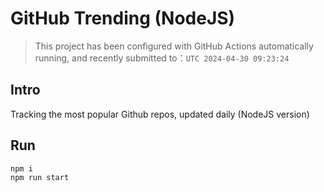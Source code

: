 # GitHub Trending (NodeJS)

> This project has been configured with GitHub Actions automatically running, and recently submitted to：`UTC 2024-04-30 09:23:24`

## Intro

Tracking the most popular Github repos, updated daily (NodeJS version)

## Run

```bash
npm i
npm run start
```
